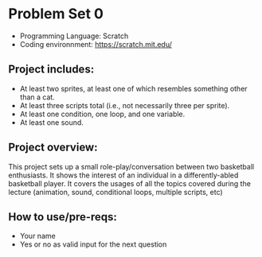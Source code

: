 # Problem Set 0
* Programming Language: Scratch
* Coding environnment: https://scratch.mit.edu/

## Project includes:
* At least two sprites, at least one of which resembles something other than a cat.
* At least three scripts total (i.e., not necessarily three per sprite).
* At least one condition, one loop, and one variable.
* At least one sound.

## Project overview:
This project sets up a small role-play/conversation between two basketball enthusiasts. It shows the interest of an individual in a differently-abled basketball player. It covers the usages of all the topics covered during the lecture (animation, sound, conditional loops, multiple scripts, etc)

## How to use/pre-reqs:
* Your name
* Yes or no as valid input for the next question
